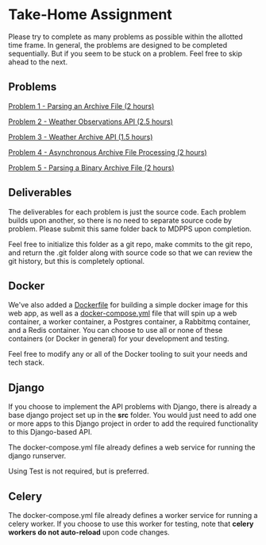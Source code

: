 # Take-Home Assignment

Please try to complete as many problems as possible within the allotted time frame. In general, the problems are designed to be completed sequentially. But if you seem to be stuck on a problem. Feel free to skip ahead to the next.

## Problems
[Problem 1 - Parsing an Archive File (2 hours)](problems/PROBLEM_1.md#problem-1---parsing-an-archive-file)

[Problem 2 - Weather Observations API (2.5 hours)](problems/PROBLEM_2.md#problem-2---weather-observations-api)

[Problem 3 - Weather Archive API (1.5 hours)](problems/PROBLEM_3.md#problem-3---weather-archive-api)

[Problem 4 - Asynchronous Archive File Processing (2 hours)](problems/PROBLEM_4.md#problem-4---asynchronous-archive-file-processing)

[Problem 5 - Parsing a Binary Archive File (2 hours)](problems/PROBLEM_5.md#problem-5---parsing-a-binary-archive-file)

## Deliverables
The deliverables for each problem is just the source code. Each problem builds upon another, so there is no need to separate source code by problem. Please submit this same folder back to MDPPS upon completion.

Feel free to initialize this folder as a git repo, make commits to the git repo, and return the .git folder along with source code so that we can review the git history, but this is completely optional.

## Docker
We've also added a [Dockerfile](Dockerfile) for building a simple docker image for this web app, as well as a [docker-compose.yml](docker-compose.yml) file that will spin up a web container, a worker container, a Postgres container, a Rabbitmq container, and a Redis container. You can choose to use all or none of these containers (or Docker in general) for your development and testing.

Feel free to modify any or all of the Docker tooling to suit your needs and tech stack.

## Django
If you choose to implement the API problems with Django, there is already a base django project set up in the **src** folder. You would just need to add one or more apps to this Django project in order to add the required functionality to this Django-based API.

The docker-compose.yml file already defines a web service for running the django runserver.

Using Test is not required, but is preferred.

## Celery
The docker-compose.yml file already defines a worker service for running a celery worker. If you choose to use this worker for testing, note that **celery workers do not auto-reload** upon code changes.
